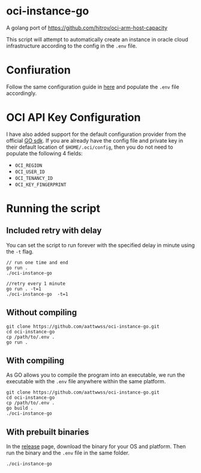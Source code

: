 # oci-instance-go
A golang port of https://github.com/hitrov/oci-arm-host-capacity

This script will attempt to automatically create an instance in oracle cloud infrastructure according to the config in the `.env` file.

# Confiuration
Follow the same configuration guide in [here](https://github.com/hitrov/oci-arm-host-capacity#configuration) and populate the `.env` file accordingly.

# OCI API Key Configuration
I have also added support for the default configuration provider from the official  [GO sdk](https://github.com/oracle/oci-go-sdk). If you are already have the
config file and private key in their default location of `$HOME/.oci/config`, then you do not need to populate the following 4 fields:

- `OCI_REGION`
- `OCI_USER_ID`
- `OCI_TENANCY_ID`
- `OCI_KEY_FINGERPRINT`

# Running the script
## Included retry with delay
You can set the script to run forever with the specified delay in minute using the `-t` flag.
```shell
// run one time and end
go run .
./oci-instance-go 

//retry every 1 minute
go run . -t=1
./oci-instance-go  -t=1
```

## Without compiling
```shell
git clone https://github.com/aattwwss/oci-instance-go.git
cd oci-instance-go
cp /path/to/.env .
go run .
```

## With compiling
As GO allows you to compile the program into an executable, we run the executable with the `.env` file anywhere within the same platform.
```shell
git clone https://github.com/aattwwss/oci-instance-go.git
cd oci-instance-go
cp /path/to/.env .
go build .
./oci-instance-go
```


## With prebuilt binaries
In the [release](https://github.com/aattwwss/oci-instance-go/releases) page, download the binary for your OS and platform. Then run the binary
and the `.env` file in the same folder.
```shell
./oci-instance-go
```
